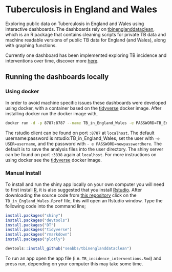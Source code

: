 
Tuberculosis in England and Wales
=================================

Exploring public data on Tuberculosis in England and Wales using interactive dashboards. The dashboards rely on [tbinenglanddataclean](www.samabbott.co.uk/tbinenglanddataclean), which is an R package that contains cleaning scripts for private TB data and machine readable versions of public TB data for England (and Wales), along with graphing functions.

Currently one dashboard has been implemented exploring TB incidence and interventions over time, discover more [here](www.samabbott.co.uk).

Running the dashboards locally
------------------------------

### Using docker

In order to avoid machine specific issues these dashboards were developed using docker, with a container based on the [tidyverse](https://hub.docker.com/r/rocker/tidyverse/) docker image. After installing docker run the docker image with,

``` bash
docker run -d -p 8787:8787 --name TB_in_England_Wales -e PASSWORD=TB_England_Wales seabbs/TB_in_England_Wales
```

The rstudio client can be found on port `:8787` at `localhost`. The default username:password is rstudio:TB\_in\_England\_Wales, set the user with `-e USER=username`, and the password with `- e PASSWORD=newpasswordhere`. The default is to save the analysis files into the user directory. The shiny server can be found on port `:3838` again at `localhost`. For more instructions on using docker see the [tidyverse](https://hub.docker.com/r/rocker/tidyverse/) docker image.

### Manual install

To install and run the shiny app locally on your own computer you will need to first install [R](https://www.r-project.org/), it is also suggested that you install [Rstudio](https://www.rstudio.com/products/rstudio/download/). After downloading the source code from [this repository](https://www.github.com/seabbs/TB_in_England_Wales) click on the `TB_in_England_Wales.Rprof` file, this will open an Rstudio window. Type the following code into the command line;

``` r
install.packages("shiny")
install.packages("devtools")
install.packages("DT")
install.packages("tidyverse")
install.packages("rmarkdown")
install.packages("plotly")

devtools::install_github("seabbs/tbinenglanddataclean")
```

To run an app open the app file (i.e. `TB_incidence_interventions.Rmd`) and press run, depending on your computer this may take some time.
